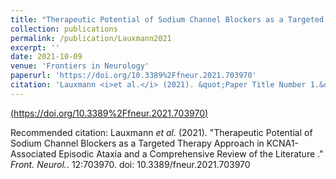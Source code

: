 ```yaml
---
title: "Therapeutic Potential of Sodium Channel Blockers as a Targeted Therapy Approach in KCNA1-Associated Episodic Ataxia and a Comprehensive Review of the Literature"
collection: publications
permalink: /publication/Lauxmann2021
excerpt: ''
date: 2021-10-09 
venue: 'Frontiers in Neurology'
paperurl: 'https://doi.org/10.3389%2Ffneur.2021.703970'
citation: 'Lauxmann <i>et al.</i> (2021). &quot;Paper Title Number 1.&quot; <i>Journal 1</i>. 12:703970.'
---
```


[(https://doi.org/10.3389%2Ffneur.2021.703970)](https://doi.org/10.3389%2Ffneur.2021.703970)

Recommended citation: Lauxmann <i>et al.</i> (2021). "Therapeutic Potential of Sodium Channel Blockers as a Targeted Therapy Approach in KCNA1-Associated Episodic Ataxia and a Comprehensive Review of the Literature ." <i>Front. Neurol.</i>.  12:703970. doi: 10.3389/fneur.2021.703970
